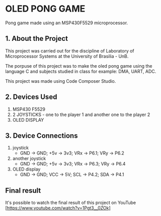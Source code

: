 # OLED PONG GAME
Pong game made using an MSP430F5529 microprocessor.

## 1. About the Project
This project was carried out for the discipline of Laboratory of Microprocessor Systems at the University of Brasilia - UnB.

The porpuse of this project was to make the oled pong game using the language C and subjects studied in class for example: DMA, UART, ADC.

This project was made using Code Composer Studio.

## 2. Devices Used
1. MSP430 F5529
2. 2 JOYSTICKS - one to the player 1 and another one to the player 2
3. OLED DISPLAY

## 3. Device Connections
1. joystick
   - GND -> GND; +5v -> 3v3; VRx -> P6.1; VRy -> P6.2
2. another joystick
   - GND -> GND; +5v -> 3v3; VRx -> P6.3; VRy -> P6.4
3. OLED display
   - GND -> GND; VCC -> 5V; SCL -> P4.2; SDA -> P4.1

## Final result
It's possible to watch the final result of this project on YouTube [https://www.youtube.com/watch?v=1Pgt3__0ZOk]
